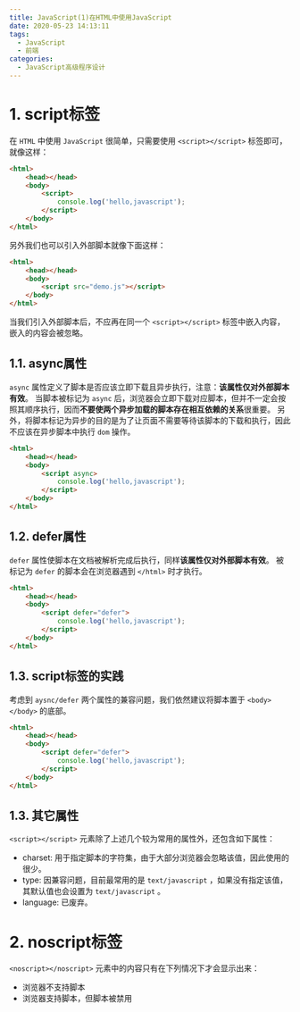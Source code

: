 ```yaml
---
title: JavaScript(1)在HTML中使用JavaScript
date: 2020-05-23 14:13:11
tags:
  - JavaScript
  - 前端
categories:
  - JavaScript高级程序设计
---
```

# 1. script标签
在 `HTML` 中使用 `JavaScript` 很简单，只需要使用 `<script></script>` 标签即可，就像这样：
~~~ HTML
<html>
    <head></head>
    <body>
        <script>
            console.log('hello,javascript');
        </script>
    </body>
</html>
~~~
另外我们也可以引入外部脚本就像下面这样：
~~~ HTML
<html>
    <head></head>
    <body>
        <script src="demo.js"></script>
    </body>
</html>
~~~
当我们引入外部脚本后，不应再在同一个 `<script></script>` 标签中嵌入内容，嵌入的内容会被忽略。

## 1.1. async属性
`async` 属性定义了脚本是否应该立即下载且异步执行，注意：**该属性仅对外部脚本有效**。
当脚本被标记为 `async` 后，浏览器会立即下载对应脚本，但并不一定会按照其顺序执行，因而**不要使两个异步加载的脚本存在相互依赖的关系**很重要。
另外，将脚本标记为异步的目的是为了让页面不需要等待该脚本的下载和执行，因此不应该在异步脚本中执行 `dom` 操作。
~~~ HTML
<html>
    <head></head>
    <body>
        <script async>
            console.log('hello,javascript');
        </script>
    </body>
</html>
~~~

## 1.2. defer属性
`defer` 属性使脚本在文档被解析完成后执行，同样**该属性仅对外部脚本有效**。
被标记为 `defer` 的脚本会在浏览器遇到 `</html>` 时才执行。
~~~ HTML
<html>
    <head></head>
    <body>
        <script defer="defer">
            console.log('hello,javascript');
        </script>
    </body>
</html>
~~~

## 1.3. script标签的实践
考虑到 `aysnc/defer` 两个属性的兼容问题，我们依然建议将脚本置于 `<body></body>` 的底部。
~~~ HTML
<html>
    <head></head>
    <body>
        <script defer="defer">
            console.log('hello,javascript');
        </script>
    </body>
</html>
~~~

## 1.3. 其它属性
`<script></script>` 元素除了上述几个较为常用的属性外，还包含如下属性：
- charset: 用于指定脚本的字符集，由于大部分浏览器会忽略该值，因此使用的很少。
- type: 因兼容问题，目前最常用的是 `text/javascript` ，如果没有指定该值，其默认值也会设置为 `text/javascript` 。
- language: 已废弃。

# 2. noscript标签
`<noscript></noscript>` 元素中的内容只有在下列情况下才会显示出来：
- 浏览器不支持脚本
- 浏览器支持脚本，但脚本被禁用